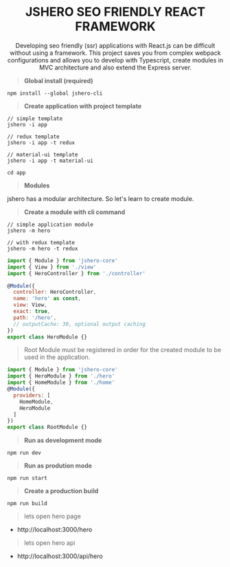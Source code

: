 <h1 style="text-align: center"> JSHERO SEO FRIENDLY REACT FRAMEWORK</h1>
<p style="text-align: center">Developing seo friendly (ssr) applications with React.js can be difficult without using a framework. This project saves you from complex webpack configurations and allows you to develop with Typescript, create modules in MVC architecture and also extend the Express server.</p>


> <p style="font-weight: bold;">Global install (required)</p>

```
npm install --global jshero-cli
```

> <p style="font-weight: bold;">Create application with project template</p>

```
// simple template
jshero -i app

// redux template
jshero -i app -t redux

// material-ui template
jshero -i app -t material-ui

cd app
```

> <p style="font-weight: bold;">Modules</p>

jshero has a modular architecture. So let's learn to create module.

> <p style="font-weight: bold;">Create a module with cli command</p> 
```
// simple application module
jshero -m hero 

// with redux template
jshero -m hero -t redux
```

```js
import { Module } from 'jshero-core'
import { View } from './view'
import { HeroController } from './controller'

@Module({
  controller: HeroController,
  name: 'hero' as const,
  view: View,
  exact: true,
  path: '/hero',
  // outputCache: 30, optional output caching
})
export class HeroModule {}

```

> Root Module must be registered in order for the created module to be used in the application.

```javascript
import { Module } from 'jshero-core'
import { HeroModule } from './hero'
import { HomeModule } from './home'
@Module({
  providers: [
    HomeModule,
    HeroModule
  ]
})
export class RootModule {}
```

> <p style="font-weight: bold;">Run as development mode</p>

```
npm run dev
```

> <p style="font-weight: bold;">Run as prodution mode</p>

```
npm run start
```

> <p style="font-weight: bold;">Create a production build</p>

```
npm run build
```

> lets open hero page
- http://localhost:3000/hero

> lets open hero api 
- http://localhost:3000/api/hero



